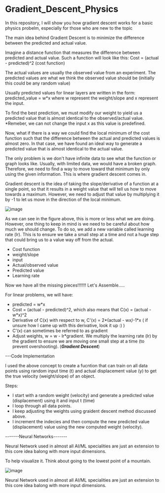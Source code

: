 # Gradient_Descent_Physics

In this repository, I will show you how gradient descent works for a basic physics probelm, especially for those who are new to the topic

The main idea behind Gradient Descent is to minimize the difference between the predicted and actual value.

Imagine a distance function that measures the difference between predicted and actual value. Such a function will look like this:
Cost = (actual - predicted)^2            (cost function)

The actual values are usually the observed value from an experiment. 
The predicted values are what we think the observed value should be (initially this could be any random value)

Usually predicted values for linear layers are written in the form:
 predicted_value = w*x
where w represent the weight/slope and x represent the input.

To find the best prediction, we must modify our weight to yield us a predicted value that is almost identical to the observed/actual value. 
*Remeber, we can not change the input x as this value is predefined.

Now, what if there is a way we could find the local minimum of the cost function such that the difference between the actual and predicted values is almost zero. In that case, we have found an ideal way to generate a predicted value that is almost identical to the actual value.

The only problem is we don't have infinite data to see what the function or graph looks like. Usually, with limited data, we would have a broken graph. Therefore, we need to find a way to move toward that minimum by only using the given information. This is where gradient descent comes in. 

Gradient descent is the idea of taking the slope/derivative of a function at a single point, so that it results in a weight value that will tell us how to move towards a maximum. However, we need to adjust that value by multiplying it by -1 to let us move in the direction of the local minimum. 

![image](https://user-images.githubusercontent.com/88465880/226085791-39a5628e-992c-4ee4-b216-d3b2f6d1a09a.png)

As we can see in the figure above, this is more or less what we are doing. However, one thing to keep in mind is we need to be careful about how much we should change. To do so, we add a new variable called learning rate (lr). This is to ensure we take a small step at a time and not a huge step that could bring us to a value way off from the actual.

- Cost function 
- weight/slope
- input
- Actual/observed value
- Predicted value
- Learning rate


Now we have all the missing pieces!!!!!!!    Let's Assemble.....

For linear problems, we will have:

- predicted = w*x
- Cost = (actual - predicted)^2, which also means that C(x) = (actual - w*x)^2
- Derivative of C(x) with respect to w, C'(x) = 2*(actual - w*x)*-1*x         ( if unsure how I came up with this derivative, look it up :) )
- C'(x) can sometimes be referred to as gradient
- Adjust weights, w = w - lr*gradient. We multiply the learning rate (lr) by the gradient to ensure we are moving one small step at a time (to prevent overshooting). (***Gradient Descent***)





---Code Implementation

I used the above concept to create a fucntion that can train on all data points using random input time (t) and actual displacement value (y) to get the true velocity (weight/slope) of an object. 

Steps:

- I start with a random weight (velocity) and generate a predicted value (displacement) using it and input t (time)
- I loop through all data points.
- I keep adjusting the weights using graident descent method discussed above.
- I increment the indecies and then compute the new predicted value (displacement) value using the new computed weight (velocity).





-------Neural Networks-------

Neural Network used in almost all AI/ML specialities are just an extension to this core idea balong with more input dimensions.

To help visualize it. Think about going to the lowest point of a mountain.



![image](https://user-images.githubusercontent.com/88465880/226087146-ef6f497d-bbe7-461c-8388-43071e3e61d6.png)

Neural Network used in almost all AI/ML specialities are just an extension to this core idea balong with more input dimensions.


